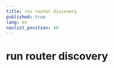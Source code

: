 ```yaml
---
title: run router discovery
published: true
lang: en
navlist_position: 40
---
```


# run router discovery
